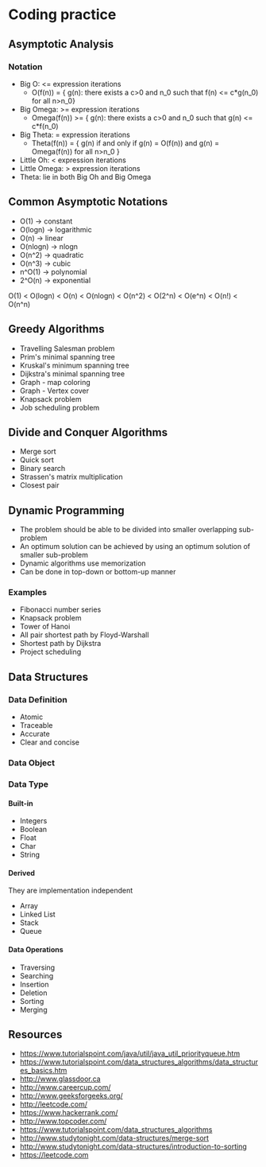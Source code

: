 # Coding practice

## Asymptotic Analysis
### Notation
* Big O: <= expression iterations
	* O(f(n)) = { g(n): there exists a c>0 and n_0 such that f(n) <= c*g(n_0) for all n>n_0}
* Big Omega: >= expression iterations
	* Omega(f(n)) >= { g(n): there exists a c>0 and n_0 such that g(n) <= c*f(n_0)
* Big Theta: = expression iterations
	* Theta(f(n)) = { g(n) if and only if g(n) = O(f(n)) and g(n) = Omega(f(n)) for all n>n_0 }
* Little Oh: < expression iterations
* Little Omega: > expression iterations
* Theta: lie in both Big Oh and Big Omega

## Common Asymptotic Notations
* O(1) -> constant
* O(logn) -> logarithmic
* O(n) -> linear
* O(nlogn) -> nlogn
* O(n^2) -> quadratic
* O(n^3) -> cubic
* n^O(1) -> polynomial
* 2^O(n) -> exponential

O(1) < O(logn) < O(n) < O(nlogn) < O(n^2) < O(2^n) < O(e^n) < O(n!) < O(n^n)

## Greedy Algorithms
* Travelling Salesman problem
* Prim's minimal spanning tree
* Kruskal's minimum spanning tree
* Dijkstra's minimal spanning tree
* Graph - map coloring
* Graph - Vertex cover
* Knapsack problem
* Job scheduling problem

## Divide and Conquer Algorithms
* Merge sort
* Quick sort
* Binary search
* Strassen's matrix multiplication
* Closest pair

## Dynamic Programming
* The problem should be able to be divided into smaller overlapping sub-problem
* An optimum solution can be achieved by using an optimum solution of smaller sub-problem
* Dynamic algorithms use memorization
* Can be done in top-down or bottom-up manner

### Examples
+ Fibonacci number series
+ Knapsack problem
+ Tower of Hanoi
+ All pair shortest path by Floyd-Warshall
+ Shortest path by Dijkstra
+ Project scheduling

## Data Structures
### Data Definition
- Atomic
- Traceable
- Accurate
- Clear and concise

### Data Object

### Data Type
#### Built-in
* Integers
* Boolean
* Float
* Char
* String

#### Derived
They are implementation independent
* Array
* Linked List
* Stack
* Queue

#### Data Operations
* Traversing
* Searching
* Insertion
* Deletion
* Sorting
* Merging

## Resources
* https://www.tutorialspoint.com/java/util/java_util_priorityqueue.htm
* https://www.tutorialspoint.com/data_structures_algorithms/data_structures_basics.htm
* http://www.glassdoor.ca
* http://www.careercup.com/
* http://www.geeksforgeeks.org/
* http://leetcode.com/
* https://www.hackerrank.com/
* http://www.topcoder.com/
* https://www.tutorialspoint.com/data_structures_algorithms
* http://www.studytonight.com/data-structures/merge-sort
* http://www.studytonight.com/data-structures/introduction-to-sorting
* https://leetcode.com
